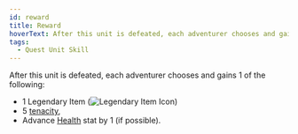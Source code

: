 ```yaml
---
id: reward
title: Reward
hoverText: After this unit is defeated, each adventurer chooses and gains 1 of the following; 1 Legendary Item, 5 tenacity, Advance Health stat by 1 (if possible).
tags:
  - Quest Unit Skill
---
```


After this unit is defeated, each adventurer chooses and gains 1 of the following:
- 1 Legendary Item (<img src="/icons/legendary-item.svg" alt="Legendary Item Icon" class="icon-svg" />)
- 5 [tenacity](/docs/all/glossary/tenacity),
- Advance [Health](/docs/all/stats/health) stat by 1 (if possible).